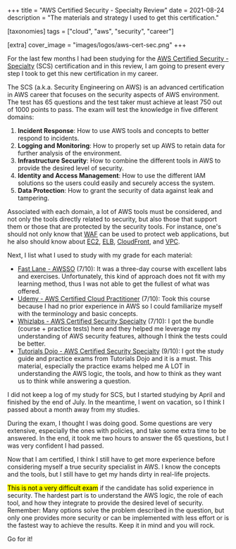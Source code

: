 +++
title = "AWS Certified Security - Specialty Review"
date  = 2021-08-24
description = "The materials and strategy I used to get this certification."

[taxonomies]
tags = ["cloud", "aws", "security", "career"]

[extra]
cover_image = "images/logos/aws-cert-sec.png"
+++

For the last few months I had been studying for the [AWS Certified Security - Specialty](https://aws.amazon.com/pt/certification/certified-security-specialty/) (SCS) certification and in this review, I am going to present every step I took to get this new certification in my career.

The SCS (a.k.a. Security Engineering on AWS) is an advanced certification in AWS career that focuses on the security aspects of AWS environment.  The test has 65 questions and the test taker must achieve at least 750 out of 1000 points to pass.
The exam will test the knowledge in five different domains:

1. **Incident Response**: How to use AWS tools and concepts to better respond to incidents.
2. **Logging and Monitoring**: How to properly set up AWS to retain data for further analysis of the environment.
3. **Infrastructure Security**: How to combine the different tools in AWS to provide the desired level of security.
4. **Identity and Access Management**: How to use the different IAM solutions so the users could easily and securely access the system.
5. **Data Protection**: How to grant the security of data against leak and tampering.

Associated with each domain, a lot of AWS tools must be considered, and not only the tools directly related to security, but also those that support them or those that are protected by the security tools.  For instance, one's should not only know that [WAF](https://aws.amazon.com/waf/) can be used to protect web applications, but he also should know about [EC2](https://aws.amazon.com/ec2/), [ELB](https://aws.amazon.com/elasticloadbalancing/), [CloudFront](https://aws.amazon.com/cloudfront/), and [VPC](https://aws.amazon.com/vpc/).

Next, I list what I used to study with my grade for each material:

- [Fast Lane - AWSSO](https://www.flane.com.pa/pt/course/amazon-awsso) (7/10): It was a three-day course with excellent labs and exercises.  Unfortunately, this kind of approach does not fit with my learning method, thus I was not able to get the fullest of what was offered.
- [Udemy - AWS Certified Cloud Practitioner](https://acloudguru.com/course/aws-certified-cloud-practitioner-2020) (7/10): Took this course because I had no prior experience in AWS so I could familiarize myself with the terminology and basic concepts.
- [Whizlabs - AWS Certified Security Specialty](https://www.whizlabs.com/aws-certified-security-specialty/) (7/10): I got the bundle (course + practice tests) here and they helped me leverage my understanding of AWS security features, although I think the tests could be better.
- [Tutorials Dojo - AWS Certified Security Specialty](https://portal.tutorialsdojo.com/product/aws-certified-security-specialty-practice-exams/) (9/10): I got the study guide and practice exams from Tutorials Dojo and it is a must.  This material, especially the practice exams helped me A LOT in understanding the AWS logic, the tools, and how to think as they want us to think while answering a question.

I did not keep a log of my study for SCS, but I started studying by April and finished by the end of July.  In the meantime, I went on vacation, so I think I passed about a month away from my studies.

During the exam, I thought I was doing good.  Some questions are very extensive, especially the ones with policies, and take some extra time to be answered.  In the end, it took me two hours to answer the 65 questions, but I was very confident I had passed.

Now that I am certified, I think I still have to get more experience before considering myself a true security specialist in AWS.  I know the concepts and the tools, but I still have to get my hands dirty in real-life projects.

<mark>This is not a very difficult exam</mark> if the candidate has solid experience in security.  The hardest part is to understand the AWS logic, the role of each tool, and how they integrate to provide the desired level of security.  Remember: Many options solve the problem described in the question, but only one provides more security or can be implemented with less effort or is the fastest way to achieve the results.  Keep it in mind and you will rock.

Go for it!
